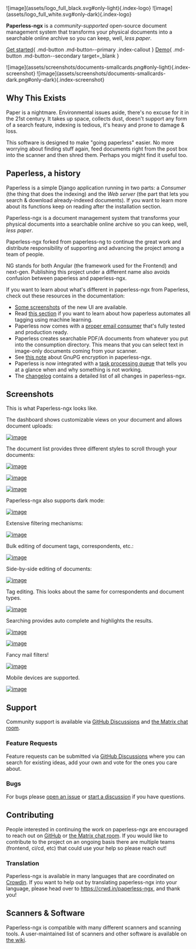 <div class="grid-left" markdown>
![image](assets/logo_full_black.svg#only-light){.index-logo}
![image](assets/logo_full_white.svg#only-dark){.index-logo}

**Paperless-ngx** is a _community-supported_ open-source document management system that transforms your
physical documents into a searchable online archive so you can keep, well, _less paper_.

[Get started](/setup){ .md-button .md-button--primary .index-callout }
[Demo](https://demo.paperless-ngx.com){ .md-button .md-button--secondary target=\_blank }

</div>
<div class="grid-right" markdown>
![image](assets/screenshots/documents-smallcards.png#only-light){.index-screenshot}
![image](assets/screenshots/documents-smallcards-dark.png#only-dark){.index-screenshot}
</div>
<div class="clear"></div>

## Why This Exists

Paper is a nightmare. Environmental issues aside, there's no excuse for
it in the 21st century. It takes up space, collects dust, doesn't
support any form of a search feature, indexing is tedious, it's heavy
and prone to damage & loss.

This software is designed to make "going paperless" easier. No more worrying
about finding stuff again, feed documents right from the post box into
the scanner and then shred them. Perhaps you might find it useful too.

## Paperless, a history

Paperless is a simple Django application running in two parts: a
_Consumer_ (the thing that does the indexing) and the _Web server_ (the
part that lets you search & download already-indexed documents). If you
want to learn more about its functions keep on reading after the
installation section.

Paperless-ngx is a document management system that transforms your
physical documents into a searchable online archive so you can keep,
well, _less paper_.

Paperless-ngx forked from paperless-ng to continue the great work and
distribute responsibility of supporting and advancing the project among
a team of people.

NG stands for both Angular (the framework used for the Frontend) and
next-gen. Publishing this project under a different name also avoids
confusion between paperless and paperless-ngx.

If you want to learn about what's different in paperless-ngx from
Paperless, check out these resources in the documentation:

- [Some screenshots](#screenshots) of the new UI are available.
- Read [this section](/advanced_usage/#advanced-automatic-matching) if you want to learn about how paperless automates all
  tagging using machine learning.
- Paperless now comes with a [proper email consumer](/usage#usage-email) that's fully tested and production ready.
- Paperless creates searchable PDF/A documents from whatever you put into the consumption directory. This means
  that you can select text in image-only documents coming from your scanner.
- See [this note](/administration#utilities-encyption) about GnuPG encryption in paperless-ngx.
- Paperless is now integrated with a
  [task processing queue](/setup#task_processor) that tells you at a glance when and why something is not working.
- The [changelog](/changelog) contains a detailed list of all changes in paperless-ngx.

## Screenshots

This is what Paperless-ngx looks like.

The dashboard shows customizable views on your document and allows
document uploads:

[![image](assets/screenshots/dashboard.png)](assets/screenshots/dashboard.png)

The document list provides three different styles to scroll through your
documents:

[![image](assets/screenshots/documents-table.png)](assets/screenshots/documents-table.png)

[![image](assets/screenshots/documents-smallcards.png)](assets/screenshots/documents-smallcards.png)

[![image](assets/screenshots/documents-largecards.png)](assets/screenshots/documents-largecards.png)

Paperless-ngx also supports dark mode:

[![image](assets/screenshots/documents-smallcards-dark.png)](assets/screenshots/documents-smallcards-dark.png)

Extensive filtering mechanisms:

[![image](assets/screenshots/documents-filter.png)](assets/screenshots/documents-filter.png)

Bulk editing of document tags, correspondents, etc.:

[![image](assets/screenshots/bulk-edit.png)](assets/screenshots/bulk-edit.png)

Side-by-side editing of documents:

[![image](assets/screenshots/editing.png)](assets/screenshots/editing.png)

Tag editing. This looks about the same for correspondents and document
types.

[![image](assets/screenshots/new-tag.png)](assets/screenshots/new-tag.png)

Searching provides auto complete and highlights the results.

[![image](assets/screenshots/search-preview.png)](assets/screenshots/search-preview.png)

[![image](assets/screenshots/search-results.png)](assets/screenshots/search-results.png)

Fancy mail filters!

[![image](assets/screenshots/mail-rules-edited.png)](assets/screenshots/mail-rules-edited.png)

Mobile devices are supported.

[![image](assets/screenshots/mobile.png)](assets/screenshots/mobile.png)

## Support

Community support is available via [GitHub Discussions](https://github.com/paperless-ngx/paperless-ngx/discussions/) and [the Matrix chat room](https://matrix.to/#/#paperless:matrix.org).

### Feature Requests

Feature requests can be submitted via [GitHub Discussions](https://github.com/paperless-ngx/paperless-ngx/discussions/categories/feature-requests) where you can search for existing ideas, add your own and vote for the ones you care about.

### Bugs

For bugs please [open an issue](https://github.com/paperless-ngx/paperless-ngx/issues) or [start a discussion](https://github.com/paperless-ngx/paperless-ngx/discussions/categories/support) if you have questions.

## Contributing

People interested in continuing the work on paperless-ngx are encouraged to reach out on [GitHub](https://github.com/paperless-ngx/paperless-ngx) or [the Matrix chat room](https://matrix.to/#/#paperless:matrix.org). If you would like to contribute to the project on an ongoing basis there are multiple teams (frontend, ci/cd, etc) that could use your help so please reach out!

### Translation

Paperless-ngx is available in many languages that are coordinated on [Crowdin](https://crwd.in/paperless-ngx). If you want to help out by translating paperless-ngx into your language, please head over to https://crwd.in/paperless-ngx, and thank you!

## Scanners & Software

Paperless-ngx is compatible with many different scanners and scanning tools. A user-maintained list of scanners and other software is available on [the wiki](https://github.com/paperless-ngx/paperless-ngx/wiki/Scanner-&-Software-Recommendations).
